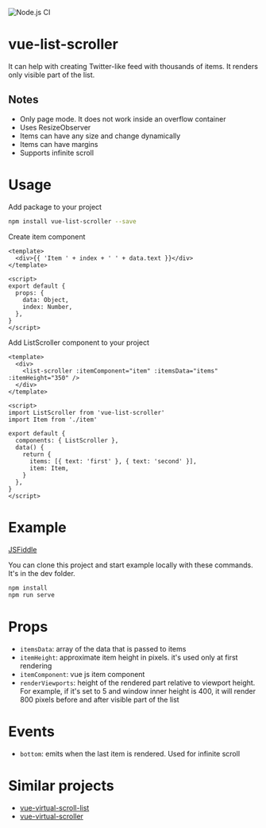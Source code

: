![Node.js CI](https://github.com/IvanSafonov/vue-list-scroller/workflows/Node.js%20CI/badge.svg)

# vue-list-scroller

It can help with creating Twitter-like feed with thousands of items. It renders only visible part of the list.

## Notes

* Only page mode. It does not work inside an overflow container
* Uses ResizeObserver
* Items can have any size and change dynamically
* Items can have margins
* Supports infinite scroll

# Usage

Add package to your project

```bash
npm install vue-list-scroller --save
```

Create item component
```vue
<template>
  <div>{{ 'Item ' + index + ' ' + data.text }}</div>
</template>

<script>
export default {
  props: {
    data: Object,
    index: Number,
  },
}
</script>
```

Add ListScroller component to your project

```vue
<template>
  <div>
    <list-scroller :itemComponent="item" :itemsData="items" :itemHeight="350" />
  </div>
</template>

<script>
import ListScroller from 'vue-list-scroller'
import Item from './item'

export default {
  components: { ListScroller },
  data() {
    return {
      items: [{ text: 'first' }, { text: 'second' }],
      item: Item,
    }
  },
}
</script>
```

# Example

[JSFiddle](http://jsfiddle.net/ivansafonov/85z3q4pv/9/)

You can clone this project and start example locally with these commands. It's in the dev folder.

```bash
npm install
npm run serve
```

# Props

* `itemsData`: array of the data that is passed to items
* `itemHeight`: approximate item height in pixels. it's used only at first rendering
* `itemComponent`: vue js item component
* `renderViewports`: height of the rendered part relative to viewport height. For example, if it's set to 5 and window inner height is 400, it will render 800 pixels before and after visible part of the list

# Events

* `bottom`: emits when the last item is rendered. Used for infinite scroll


# Similar projects

* [vue-virtual-scroll-list](https://github.com/tangbc/vue-virtual-scroll-list)
* [vue-virtual-scroller](https://github.com/Akryum/vue-virtual-scroller)

